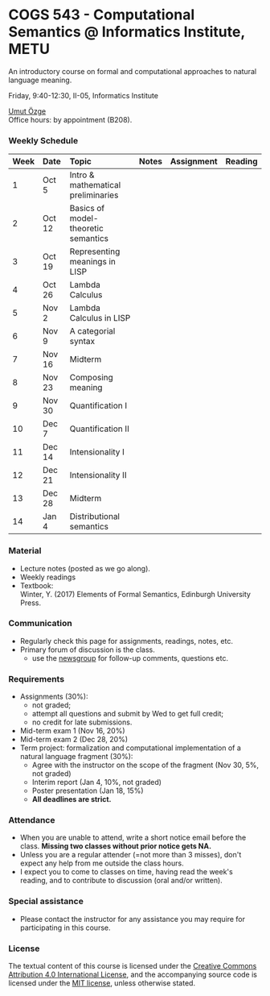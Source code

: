 # COGS 543 - Computational Semantics @ Informatics Institute, METU

An introductory course on formal and computational approaches to natural language meaning.

Friday, 9:40-12:30, II-05, Informatics Institute

[Umut Özge](https://umutozge.github.io)  
Office hours: by appointment (B208).

### Weekly Schedule

|Week| Date   | Topic | Notes |  Assignment | Reading |
:---|:---|:---|:---|:---|:---
1   | Oct 5  | Intro & mathematical preliminaries |
2   | Oct 12 | Basics of model-theoretic semantics |
3   | Oct 19 | Representing meanings in LISP |
4   | Oct 26 | Lambda Calculus |
5   | Nov 2  | Lambda Calculus in LISP |
6   | Nov 9  | A categorial syntax |
7   | Nov 16 | Midterm 
8   | Nov 23 | Composing meaning |
9   | Nov 30 | Quantification I | 
10  | Dec 7  | Quantification II |
11  | Dec 14 | Intensionality I  | 
12  | Dec 21 | Intensionality II | 
13  | Dec 28 | Midterm |
14  | Jan 4  | Distributional semantics|

### Material

* Lecture notes (posted as we go along).
* Weekly readings
* Textbook:  
	Winter, Y. (2017) Elements of Formal Semantics, Edinburgh University Press.

### Communication

* Regularly check this page for assignments, readings, notes, etc.
* Primary forum of discussion is the class.
	* use the [newsgroup](https://groups.google.com/forum/#!forum/metu-cogs-543-computational-semantics) for follow-up comments, questions etc.

### Requirements

* Assignments (30%):
	* not graded;
	* attempt all questions and submit by Wed to get full credit;
	* no credit for late submissions.
* Mid-term exam 1 (Nov 16, 20%)
* Mid-term exam 2 (Dec 28, 20%)
* Term project: formalization and computational implementation of a natural language fragment (30%):
	* Agree with the instructor on the scope of the fragment (Nov 30, 5%, not graded)
	* Interim report (Jan 4, 10%, not graded)
	* Poster presentation (Jan 18, 15%)
	* **All deadlines are strict.**

### Attendance

* When you are unable to attend, write a short notice email before the class. **Missing two classes without prior notice gets NA.**
* Unless you are a regular attender (=not more than 3 misses), don't expect any help from me outside the class hours.
* I expect you to come to classes on time, having read the week's reading, and to contribute to discussion (oral and/or written).

### Special assistance

* Please contact the instructor for any assistance you may require for participating in this course.

### License
The textual content of this course is licensed under the [Creative Commons Attribution 4.0 International License](https://creativecommons.org/licenses/by/4.0/), and the accompanying source code is licensed under the [MIT license](http://opensource.org/licenses/mit-license.php), unless otherwise stated.

